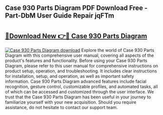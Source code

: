 ## Case 930 Parts Diagram PDF Download Free - Part-DbM User Guide Repair jqFTm

# <h2><a href="http://dfpf6z6.blite.top/?on=Case+930+Parts+Diagram">🔗Download New 👉🔴 Case 930 Parts Diagram</a></h2>

[![Case 930 Parts Diagram download](https://i.imgur.com/lujVjoI.png)](http://dfpf6z6.blite.top/?on=Case+930+Parts+Diagram)
Explore the world of Case 930 Parts Diagram with this comprehensive user manual, covering all aspects of the product's features and functionality. Before using your Case 930 Parts Diagram, please refer to this user manual for comprehensive instructions on product setup, operation, and troubleshooting. It includes clear instructions for installation, setup, and operation, as well as important safety information. Case 930 Parts Diagram advanced features include facial recognition, gesture control, customizable profiles, and automated tasks, all of which can be accessed and customized through the user interface. We trust that the Case 930 Parts Diagram has been useful in your journey to familiarize yourself with your new acquisition. Should you require assistance, do not hesitate to contact our support team.
